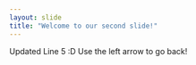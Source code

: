 ```yaml
---
layout: slide
title: "Welcome to our second slide!"
---
```

Updated Line 5 :D
Use the left arrow to go back!
